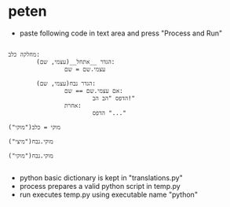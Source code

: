 # peten
* paste following code in text area and press "Process and Run"
<pre><code>
מחלקה כלב:
        הגדר __אתחל__(עצמי, שם):
                עצמי.שם = שם

        הגדר נבח(עצמי, שם):
                אם עצמי.שם == שם:
                        הדפס "הב הב!"
                אחרת:
                        הדפס "..."

מוקי = כלב("מוקי")

מוקי.נבח("מיצי")

מוקי.נבח("מוקי")

</code></pre>
* python basic dictionary is kept in "translations.py"
* process prepares a valid python script in temp.py
* run executes temp.py using executable name "python"


